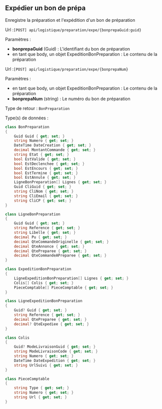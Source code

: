 ## <span id='expedition'>Expédier un bon de prépa</span>

Enregistre la préparation et l'expédition d'un bon de préparation

Url :`[POST] api/logistique/preparation/expe/{bonprepaGuid:guid}`

Paramètres : 

- **bonprepaGuid** (Guid) : L'identifiant du bon de préparation
- en tant que body, un objet ExpeditionBonPreparation : Le contenu de la préparation

Url :`[POST] api/logistique/preparation/expe/{bonprepaNum}`

Paramètres : 

- en tant que body, un objet ExpeditionBonPreparation : Le contenu de la préparation
- **bonprepaNum** (string) : Le numéro du bon de préparation

Type de retour : `BonPreparation`

Type(s) de données :

```csharp
class BonPreparation
{
	Guid Guid { get; set; }
	string Numero { get; set; }
	DateTime DateCreation { get; set; }
	decimal MontantCommande { get; set; }
	string Etat { get; set; }
	bool EstValide { get; set; }
	bool EstDeclenchee { get; set; }
	bool EstEncours { get; set; }
	bool EstTermine { get; set; }
	bool EstAnnule { get; set; }
	LigneBonPreparation[] Lignes { get; set; }
	Guid CliGuid { get; set; }
	string CliNom { get; set; }
	string CliEmail { get; set; }
	string CliCP { get; set; }
}

class LigneBonPreparation
{
	Guid Guid { get; set; }
	string Reference { get; set; }
	string Libelle { get; set; }
	decimal Pu { get; set; }
	decimal QteCommandeOriginelle { get; set; }
	decimal QteAnnonce { get; set; }
	decimal QtePreparee { get; set; }
	decimal QteCommandeAPreparee { get; set; }
}

class ExpeditionBonPreparation
{
	LigneExpeditionBonPreparation[] Lignes { get; set; }
	Colis[] Colis { get; set; }
	PieceComptable[] PieceComptable { get; set; }
}

class LigneExpeditionBonPreparation
{
	Guid? Guid { get; set; }
	string Reference { get; set; }
	decimal QtePreparee { get; set; }
	decimal? QteExpediee { get; set; }
}

class Colis
{
	Guid? ModeLivraisonGuid { get; set; }
	string ModeLivraisonCode { get; set; }
	string Numero { get; set; }
	DateTime DateExpedition { get; set; }
	string UrlSuivi { get; set; }
}

class PieceComptable
{
	string Type { get; set; }
	string Numero { get; set; }
	string Url { get; set; }
}

```

